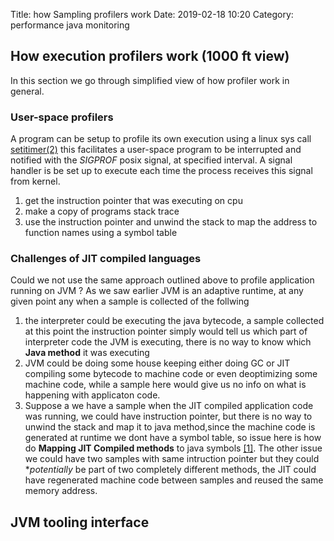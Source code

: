 Title: how Sampling profilers work
Date: 2019-02-18 10:20
Category: performance java monitoring

## How execution profilers work (1000 ft view)
In this section we go through simplified view of how profiler work in general. 
### User-space profilers
A program can be setup to profile its own execution using a linux sys call [setitimer(2)](https://linux.die.net/man/2/setitimer) this facilitates a user-space program to be interrupted and notified with the *SIGPROF* posix signal, at specified interval. A signal handler is be set up to execute each time the process receives this signal from kernel. 
1) get the instruction pointer that was executing on cpu
2) make a copy of programs stack trace
3) use the instruction pointer and unwind the stack to map the address to function names using a symbol table

### Challenges of JIT compiled languages
Could we not use the same approach outlined above to profile application running on JVM ?
As we saw earlier JVM is an adaptive runtime, at any given point any when a sample is collected of the follwing 
1) the interpreter could be executing the java bytecode, a sample collected at this point the instruction pointer simply would tell us which part of interpreter code the JVM is executing, there is no way to know which **Java method** it was executing
2) JVM could be doing some house keeping either doing GC or JIT compiling some bytecode to machine code or even deoptimizing some machine code, while a sample here would give us no info on what is happening with applicaton code.
3) Suppose a we have a sample when the JIT compiled application code was running, we could have instruction pointer, but there is no way to unwind the stack and map it to java method,since the machine code is generated at runtime we dont have a symbol table, so issue here is how do **Mapping JIT Compiled methods** to java symbols [[1]](#ref-1). 
The other issue we could have two samples with same intruction pointer but they could **potentially* be part of two completely different methods, the JIT could have regenerated machine code between samples and reused the same memory address.

## JVM tooling interface 


